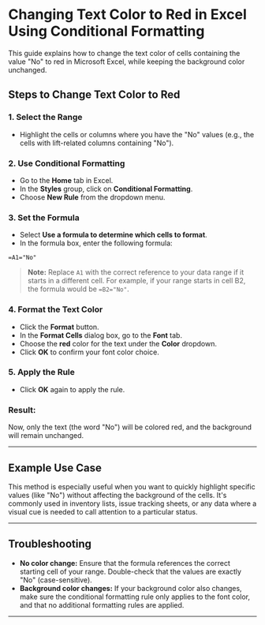 # Changing Text Color to Red in Excel Using Conditional Formatting

This guide explains how to change the text color of cells containing the value "No" to red in Microsoft Excel, while keeping the background color unchanged. 

## Steps to Change Text Color to Red

### 1. Select the Range
- Highlight the cells or columns where you have the "No" values (e.g., the cells with lift-related columns containing "No").

### 2. Use Conditional Formatting
- Go to the **Home** tab in Excel.
- In the **Styles** group, click on **Conditional Formatting**.
- Choose **New Rule** from the dropdown menu.

### 3. Set the Formula
- Select **Use a formula to determine which cells to format**.
- In the formula box, enter the following formula:

```excel
=A1="No"
```

> **Note:** Replace `A1` with the correct reference to your data range if it starts in a different cell. For example, if your range starts in cell B2, the formula would be `=B2="No"`.

### 4. Format the Text Color
- Click the **Format** button.
- In the **Format Cells** dialog box, go to the **Font** tab.
- Choose the **red** color for the text under the **Color** dropdown.
- Click **OK** to confirm your font color choice.

### 5. Apply the Rule
- Click **OK** again to apply the rule.

### Result:
Now, only the text (the word "No") will be colored red, and the background will remain unchanged.

---

## Example Use Case

This method is especially useful when you want to quickly highlight specific values (like "No") without affecting the background of the cells. It's commonly used in inventory lists, issue tracking sheets, or any data where a visual cue is needed to call attention to a particular status.

---

## Troubleshooting

- **No color change:** Ensure that the formula references the correct starting cell of your range. Double-check that the values are exactly "No" (case-sensitive).
- **Background color changes:** If your background color also changes, make sure the conditional formatting rule only applies to the font color, and that no additional formatting rules are applied.

---
